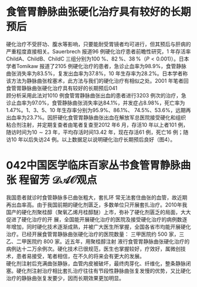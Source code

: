 # 食管胃静脉曲张硬化治疗具有较好的长期预后  
硬化治疗不受肝功、腹水等影响，只要能耐受胃镜者均可进行，但其预后与肝病的严重程度直接相关。Sauerbrech 报道96 例硬化治疗患者前瞻性研究，1 年存活率ChildA、ChildB、ChildC 三组分别为$100\;\%$、$82\,\%$、$38\,\%$（$\textstyle P<0.001)$）。日本学者Tomikaw 报道了2105 例硬化治疗的患者，急诊止血率为$98.9\%$，食管静脉曲张消失率为$83.5\%$，复发出血率为$37.8\%$，10 年生存率为$28.2\%$。日本学者称该方法为静脉曲张栓塞术，此方法与我们的硬化治疗有相似之处。2001 年笔者回  
食管胃静脉曲张硬化治疗具有较好的长期预后041  
顾分析采用此法对1010 例食管胃静脉曲张出血的患者进行3203 例次的治疗，急诊止血率为$97.0\%$，食管静脉曲张消失率达$84.1\%$，并发症占$8.98\%$，死亡率为
$1.47\%$。1、3、5、10 年生存率分别为$95.9\%$、$86.1\%$、
$74.5\%$、$53.6\%$，远期再出血率为$23.7\%$。因肝硬化食管胃静脉曲张出血在解放军总医院接受硬化和组织粘合剂注射，并定期复查者由笔者复查至2012 年6 月，存活10 年以上者101 例，随访时间为$10\sim23$ 年，平均存活时间13.42 年，现在存活61 例，死亡16 例；随访10 年以后失访24 例。以上数据足以说明硬化治疗长期预后良好（图4）。  
# 042中国医学临床百家丛书食管胃静脉曲张 程留芳 $\mathcal{D A O}$观点  
我国患者就诊时食管静脉多已曲张粗大，套扎环 常无法套住曲张的血管，故近期再出血率高。由于我国前期的硬化剂匮乏，多数单位只开展套扎治疗。2010年我国产的硬化剂聚桂醇（聚氧乙烯月桂醇醚）上市，弥补了硬化剂匮乏的局面，大大促进了硬化治疗的开 展，全国能开展硬化治疗的医院及接受硬化治疗的病例数逐年增加，同时硬化技术逐渐成熟，并被广大医生所掌握，全国各省市均能开展硬化治疗。已经开展食管胃静脉曲张硬化治疗的医院数量： 三甲医院约 500 家，三乙、二甲医院约 800  家。近五年，用聚桂醇注射 液行食管胃静脉曲张硬化治疗的病例达十二万余例次。硬化技术已很规范，医生也掌握较好，疗效好，属微创技术，患者易接受，笔者相信，在不久的将来会有更大的发展。  
硬化剂注射后充满曲张静脉，血管内皮被破坏，最终肉芽化、纤维化，整条静脉闭塞。硬化剂注射治疗相比套扎治疗往往有节段性静脉曲张复发慢的优势，又比硬化治疗的静脉曲张复发要少，因而长期效果更加明显。  